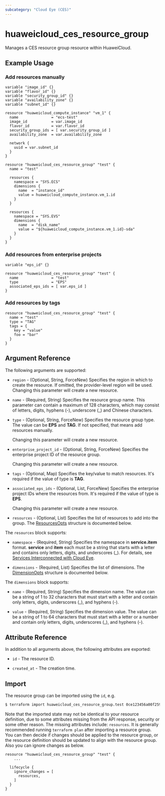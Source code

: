 ```yaml
---
subcategory: "Cloud Eye (CES)"
---
```


# huaweicloud_ces_resource_group

Manages a CES resource group resource within HuaweiCloud.

## Example Usage

### Add resources manually

```hcl
variable "image_id" {}
variable "flavor_id" {}
variable "security_group_id" {}
variable "availability_zone" {}
variable "subnet_id" {}

resource "huaweicloud_compute_instance" "vm_1" {
  name               = "ecs-test"
  image_id           = var.image_id
  flavor_id          = var.flavor_id
  security_group_ids = [ var.security_group_id ]
  availability_zone  = var.availability_zone

  network {
    uuid = var.subnet_id
  }
}

resource "huaweicloud_ces_resource_group" "test" {
  name = "test"

  resources {
    namespace = "SYS.ECS"
    dimensions {
      name  = "instance_id"
      value = huaweicloud_compute_instance.vm_1.id
    }
  }

  resources {
    namespace = "SYS.EVS"
    dimensions {
      name  = "disk_name"
      value = "${huaweicloud_compute_instance.vm_1.id}-sda"
    }
  }
}
```

### Add resources from enterprise projects

```hcl
variable "eps_id" {}

resource "huaweicloud_ces_resource_group" "test" {
  name               = "test"
  type               = "EPS"
  associated_eps_ids = [ var.eps_id ]
}
```

### Add resources by tags

```hcl
resource "huaweicloud_ces_resource_group" "test" {
  name = "test"
  type = "TAG"
  tags = {
    key = "value"
    foo = "bar"
  }
}
```

## Argument Reference

The following arguments are supported:

* `region` - (Optional, String, ForceNew) Specifies the region in which to create the resource.
  If omitted, the provider-level region will be used. Changing this parameter will create a new resource.

* `name` - (Required, String) Specifies the resource group name.
  This parameter can contain a maximum of 128 characters, which may consist of letters,
  digits, hyphens (-), underscore (_) and Chinese characters.

* `type` - (Optional, String, ForceNew) Specifies the resource group type.
  The value can be **EPS** and **TAG**. If not specified, that means add resources manually.

  Changing this parameter will create a new resource.

* `enterprise_project_id` - (Optional, String, ForceNew) Specifies the enterprise project ID of the resource group.

  Changing this parameter will create a new resource.

* `tags` - (Optional, Map) Specifies the key/value to match resources.
  It's required if the value of type is **TAG**.

* `associated_eps_ids` - (Optional, List, ForceNew) Specifies the enterprise project IDs where the resources from.
  It's required if the value of type is **EPS**.

  Changing this parameter will create a new resource.

* `resources` - (Optional, List) Specifies the list of resources to add into the group.
  The [ResourcesOpts](#ResourceGroup_ResourcesOpts) structure is documented below.

<a name="ResourceGroup_ResourcesOpts"></a>
The `resources` block supports:

* `namespace` - (Required, String) Specifies the namespace in **service.item** format.
  **service** and **item** each must be a string that starts with a letter and contains only letters, digits, and
  underscores (_). For details,
  see [Services Interconnected with Cloud Eye](https://support.huaweicloud.com/intl/en-us/api-ces/ces_03_0059.html).

* `dimensions` - (Required, List) Specifies the list of dimensions.
  The [DimensionOpts](#ResourceGroup_DimensionOpts) structure is documented below.

<a name="ResourceGroup_DimensionOpts"></a>
The `dimensions` block supports:

* `name` - (Required, String) Specifies the dimension name.
  The value can be a string of 1 to 32 characters that must start with a letter
  and contain only letters, digits, underscores (_), and hyphens (-).

* `value` - (Required, String) Specifies the dimension value.
  The value can be a string of 1 to 64 characters that must start with a letter or a number
  and contain only letters, digits, underscores (_), and hyphens (-).

## Attribute Reference

In addition to all arguments above, the following attributes are exported:

* `id` - The resource ID.

* `created_at` - The creation time.

## Import

The resource group can be imported using the `id`, e.g.

```bash
$ terraform import huaweicloud_ces_resource_group.test 0ce123456a00f2591fabc00385ff1234
```

Note that the imported state may not be identical to your resource definition, due to some attributes missing from the
API response, security or some other reason. The missing attributes include: `resources`.
It is generally recommended running `terraform plan` after importing a resource group.
You can then decide if changes should be applied to the resource group, or the resource definition should be updated to
align with the resource group. Also you can ignore changes as below.

```hcl
resource "huaweicloud_ces_resource_group" "test" {
    ...

  lifecycle {
    ignore_changes = [
      resources,
    ]
  }
}
```
